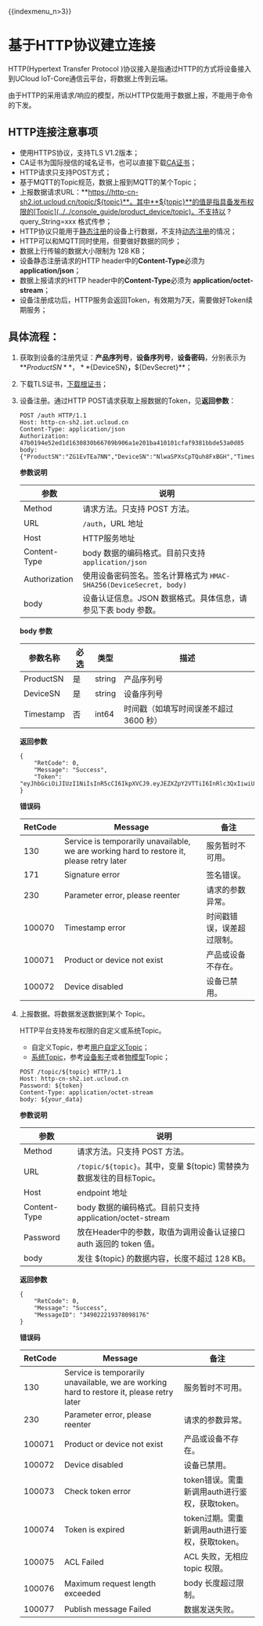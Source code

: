 {{indexmenu_n>3}}

# 基于HTTP协议建立连接

HTTP(Hypertext Transfer Protocol )协议接入是指通过HTTP的方式将设备接入到UCloud IoT-Core通信云平台，将数据上传到云端。

由于HTTP的采用请求/响应的模型，所以HTTP仅能用于数据上报，不能用于命令的下发。



## HTTP连接注意事项

- 使用HTTPS协议，支持TLS V1.2版本；
- CA证书为国际授信的域名证书，也可以直接下载[CA证书](http://uiot.cn-sh2.ufileos.com/iot_ca.crt)；
- HTTP请求只支持POST方式；
- 基于MQTT的Topic规范，数据上报到MQTT的某个Topic；
- 上报数据请求URL：**https://http-cn-sh2.iot.ucloud.cn/topic/${topic}**。其中**${topic}**的值是指具备发布权限的[Topic](../../console_guide/product_device/topic)。不支持以 ?query_String=xxx 格式传参；
- HTTP协议只能用于[静态注册](../device_develop_guide/authenticate_devices/unique-certificate-per-device_authentication)的设备上行数据，不支持[动态注册](../device_develop_guide/authenticate_devices/unique-certificate-per-product_authentication)的情况；
- HTTP可以和MQTT同时使用，但要做好数据的同步；
- 数据上行传输的数据大小限制为 128 KB；
- 设备静态注册请求的HTTP header中的**Content-Type**必须为 **application/json**；
- 数据上报请求的HTTP header中的**Content-Type**必须为 **application/octet-stream**；
- 设备注册成功后，HTTP服务会返回Token，有效期为7天，需要做好Token续期服务；


## 具体流程：


1. 获取到设备的注册凭证：**产品序列号**，**设备序列号**，**设备密码**，分别表示为**${ProductSN}**，**${DeviceSN}**，**${DevSecret}**；  

2. 下载TLS证书，[下载根证书](http://uiot.cn-sh2.ufileos.com/iot_ca.crt)；  

3. 设备注册。通过HTTP POST请求获取上报数据的Token，见**返回参数**：

     ```
     POST /auth HTTP/1.1
     Host: http-cn-sh2.iot.ucloud.cn
     Content-Type: application/json
     Authorization: 47b0194e52ed1d1630830b66709b906a1e201ba410101cfaf9381bbde53a0d85
     body: {"ProductSN":"ZG1EvTEa7NN","DeviceSN":"NlwaSPXsCpTQuh8FxBGH","Timestamp":"1501668289957"}
     ```  
	 
    **参数说明**

	 |参数|说明|
	 |---|---|
	 |Method|请求方法。只支持 POST 方法。|
	 |URL|`/auth`，URL 地址|
	 |Host|HTTP服务地址|
	 |Content-Type|body 数据的编码格式。目前只支持 `application/json`|
	 |Authorization|使用设备密码签名。签名计算格式为 `HMAC-SHA256(DeviceSecret, body)`|
	 |body|设备认证信息。JSON 数据格式。具体信息，请参见下表 body 参数。|

	**body 参数**

	 |参数名称|必选|类型|描述|
	 |---|---|---|---|
	 |ProductSN|是|string|产品序列号|
	 |DeviceSN|是|string|设备序列号|
	 |Timestamp|否|int64|时间戳（如填写时间误差不超过 3600 秒）|

	**返回参数**

	 ```
	 {
		 "RetCode": 0,
		 "Message": "Success",
		 "Token": "eyJhbGciOiJIUzI1NiIsInR5cCI6IkpXVCJ9.eyJEZXZpY2VTTiI6InRlc3QxIiwiUHJvZHVjdFNOIjoiZzR3ZmFycTMweXp4YXkyMyIsImV4cCI6MTU2NzA1ODg5OSwiaWF0IjoxNTY2NDU0MDk5fQ.wN1XNVciI27nTeIqCjbYKdmTaifJrGJm_DmDDpIoabs"
	 }
	 ```

	**错误码**

	 |RetCode|Message|备注|
	 |---|---|---|
	 |130|Service is temporarily unavailable, we are working hard to restore it, please retry later|服务暂时不可用。|
	 |171|Signature error|签名错误。|
	 |230|Parameter error, please reenter|请求的参数异常。|
	 |100070|Timestamp error|时间戳错误，误差超过限制。|
	 |100071|Product or device not exist|产品或设备不存在。|
	 |100072|Device disabled|设备已禁用。|


4. 上报数据。将数据发送数据到某个 Topic。   

	HTTP平台支持发布权限的自定义或系统Topic。
	- 自定义Topic，参考[用户自定义Topic](../console_guide/product_device/topic#用户自定义Topic)；
	- [系统Topic](../console_guide/product_device/topic#系统Topic)，参考[设备影子](../console_guide/device_shadow/waht_is_deviceshadow)或者[物模型](../console_guide/thingmode/what_is_thingmode)Topic；


	 ```
	 POST /topic/${topic} HTTP/1.1
	 Host: http-cn-sh2.iot.ucloud.cn
	 Password: ${token}
	 Content-Type: application/octet-stream
	 body: ${your_data}
	 ```

	**参数说明**

	 |参数|说明|
	 |---|---|
	 |Method|请求方法。只支持 POST 方法。|
	 |URL|`/topic/${topic}`。其中，变量 ${topic} 需替换为数据发往的目标Topic。|
	 |Host|endpoint 地址|
	 |Content-Type|body 数据的编码格式。目前只支持 application/octet-stream|
	 |Password|放在Header中的参数，取值为调用设备认证接口 auth 返回的 token 值。|
	 |body|发往 ${topic} 的数据内容，长度不超过 128 KB。|

	**返回参数**

	 ```
	 {
		 "RetCode": 0,
		 "Message": "Success",
		 "MessageID": "349022219378098176"
	 }
	 ```

	**错误码**

	 |RetCode|Message|备注|
	 |---|---|---|
	 |130|Service is temporarily unavailable, we are working hard to restore it, please retry later|服务暂时不可用。|
	 |230|Parameter error, please reenter|请求的参数异常。|
	 |100071|Product or device not exist|产品或设备不存在。|
	 |100072|Device disabled|设备已禁用。|
	 |100073|Check token error|token错误。需重新调用auth进行鉴权，获取token。|
	 |100074|Token is expired|token过期。需重新调用auth进行鉴权，获取token。|
	 |100075|ACL Failed|ACL 失败，无相应 topic 权限。|
	 |100076|Maximum request length exceeded|body 长度超过限制。|
	 |100077|Publish message Failed|数据发送失败。|

